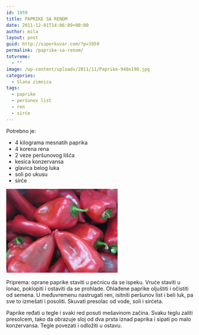 ```yaml
---
id: 1959
title: PAPRIKE SA RENOM
date: 2011-12-01T14:06:09+00:00
author: mila
layout: post
guid: http://superkuvar.com/?p=1959
permalink: /paprike-sa-renom/
totvreme:
  - ""
image: /wp-content/uploads/2011/11/Paprike-940x198.jpg
categories:
  - Slana zimnica
tags:
  - paprike
  - peršunov list
  - ren
  - sirće
---
```

Potrebno je:

  * 4 kilograma mesnatih paprika
  * 4 korena rena
  * 2 veze peršunovog lišća
  * kesica konzervansa
  * glavica belog luka
  * soli po ukusu
  * sirće

<img class="alignnone size-medium wp-image-4164" title="Paprike" src="/wp-content/uploads/2011/12/Paprike-300x225.jpg" alt="" width="300" height="225" /> 

Priprema: oprane paprike staviti u pećnicu da se ispeku. Vruće staviti u lonac, poklopiti i ostaviti da se prohlade. Ohlađene paprike oljuštiti i očistiti od semena. U međuvremenu nastrugati ren, isitniti peršunov list i beli luk, pa sve to izmešati i posoliti. Skuvati presolac od vode, soli i sirćeta.

Paprike ređati u tegle i svaki red posuti mešavinom začina. Svaku teglu zaliti presolcem, tako da obrazuje sloj od dva prsta iznad paprika i sipati po malo konzervansa. Tegle povezati i odložiti u ostavu.